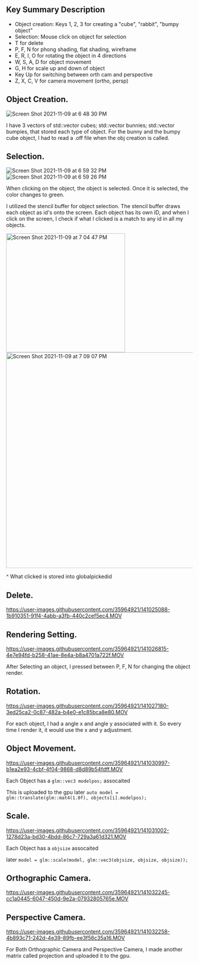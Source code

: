 

## Key Summary Description

* Object creation: Keys 1, 2, 3 for creating a "cube", "rabbit", "bumpy object"
* Selection: Mouse click on object for selection
* T for delete
* P, F, N for phong shading, flat shading, wireframe
* E, R, I, O for rotating the object in 4 directions
* W, S, A, D for object movement
* G, H for scale up and down of object
* Key Up for switching between orth cam and perspective
* Z, X, C, V for camera movement (ortho, persp)



## Object Creation.



![Screen Shot 2021-11-09 at 6 48 30 PM](https://user-images.githubusercontent.com/35964921/141023816-a1119f8b-4441-495b-8836-b55dd4effa7c.png)

I have 3 vectors of std::vector<Cube> cubes; std::vector<Bunny> bunnies; std::vector<Bumpy> bumpies, that stored each type of object. For the bunny and the bumpy cube object, I had to read a .off file when the obj creation is called.
  
  
 ## Selection.



 
![Screen Shot 2021-11-09 at 6 59 32 PM](https://user-images.githubusercontent.com/35964921/141024841-0bf48b39-3c94-4f0e-bd84-050b7fee0b39.png)
![Screen Shot 2021-11-09 at 6 59 26 PM](https://user-images.githubusercontent.com/35964921/141024856-bb0dac44-491a-47c9-b084-1cfe936628b9.png)
  
When clicking on the object, the object is selected. Once it is selected, the color changes to green.
  
I utilized the stencil buffer for object selection. The stencil buffer draws each object as id's onto the screen. Each object has its own ID, and when I click on the screen, I check if what I clicked is a match to any id in all my objects.
  
<img width="321" alt="Screen Shot 2021-11-09 at 7 04 47 PM" src="https://user-images.githubusercontent.com/35964921/141025520-bcebd594-1c26-4af3-8179-5a9970cedb69.png">
  
<img width="582" alt="Screen Shot 2021-11-09 at 7 09 07 PM" src="https://user-images.githubusercontent.com/35964921/141025723-f798da02-69b7-428e-943a-8a3e64de4d1b.png">

 ^ What clicked is stored into globalpickedid

  
  
 ## Delete. 


https://user-images.githubusercontent.com/35964921/141025088-1b910351-91f4-4abb-a3fb-440c2cef5ec4.MOV
  
  
 ## Rendering Setting.
  
 
https://user-images.githubusercontent.com/35964921/141026815-4e7e94fd-b258-41ae-8e4a-b8a4701a722f.MOV


  After Selecting an object, I pressed between P, F, N for changing the object render.


## Rotation.

https://user-images.githubusercontent.com/35964921/141027180-3ed25ca2-0c87-482a-b4e0-e1c85bca8e80.MOV

For each object, I had a angle x and angle y associated with it. So every time I render it, it would use the x and y adjustment.
  
## Object Movement.

https://user-images.githubusercontent.com/35964921/141030997-b1ea2e93-4cbf-4f04-9868-d8d89b54fdff.MOV
  
 Each Object has a `glm::vec3 modelpos;` assocaited
 
 This is uploaded to the gpu later `auto model = glm::translate(glm::mat4(1.0f), objects[i].modelpos);`


## Scale.

https://user-images.githubusercontent.com/35964921/141031002-1278d23a-bd30-4bdd-86c7-729a3a61d321.MOV
  
 Each Object has a `objsize` assocaited
  
later `model = glm::scale(model, glm::vec3(objsize, objsize, objsize));`
 
  

 
  
## Orthographic Camera.

https://user-images.githubusercontent.com/35964921/141032245-cc1a0445-6047-450d-9e2a-07932805765e.MOV




 ## Perspective Camera.

 
https://user-images.githubusercontent.com/35964921/141032258-4b893c71-242d-4e39-89fb-ee3f56c35a16.MOV


For Both Orthographic Camera and Perspective Camera, I made another matrix called projection and uploaded it to the gpu.


